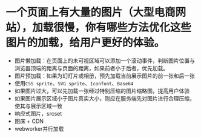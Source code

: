 # 一个页面上有大量的图片（大型电商网站），加载很慢，你有哪些方法优化这些图片的加载，给用户更好的体验。

- 图片懒加载：在页面上的未可视区域可以添加一个滚动事件，判断图片位置与浏览器顶端的距离与页面的距离，如果前者小于后者，优先加载。
- 图片预加载：如果为幻灯片或相册，预先加载当前展示图片的前一张和后一张
- 使用`CSS sprite`、`SVG sprite`、`Iconfont`、`Base64`
- 如果图片过大，可以先加载一张经过特别压缩的图片缩略图，提高用户体验
- 如果图片展示区域小于图片真实大小，则应在服务端先对图片进行合理压缩，使其与展示区域一致
- 响应式图片，srcset
- 图床 + CDN
- webworker并行加载